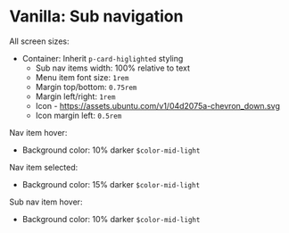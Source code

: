 # Vanilla: Sub navigation

All screen sizes:
- Container: Inherit `p-card-higlighted` styling
  - Sub nav items width: 100% relative to text 
  - Menu item font size: `1rem`
  - Margin top/bottom: `0.75rem`
  - Margin left/right: `1rem`
  - Icon - https://assets.ubuntu.com/v1/04d2075a-chevron_down.svg
  - Icon margin left: `0.5rem`

Nav item hover:
- Background color: 10% darker `$color-mid-light`

Nav item selected:
- Background color: 15% darker `$color-mid-light`

Sub nav item hover:
- Background color: 10% darker `$color-mid-light`



